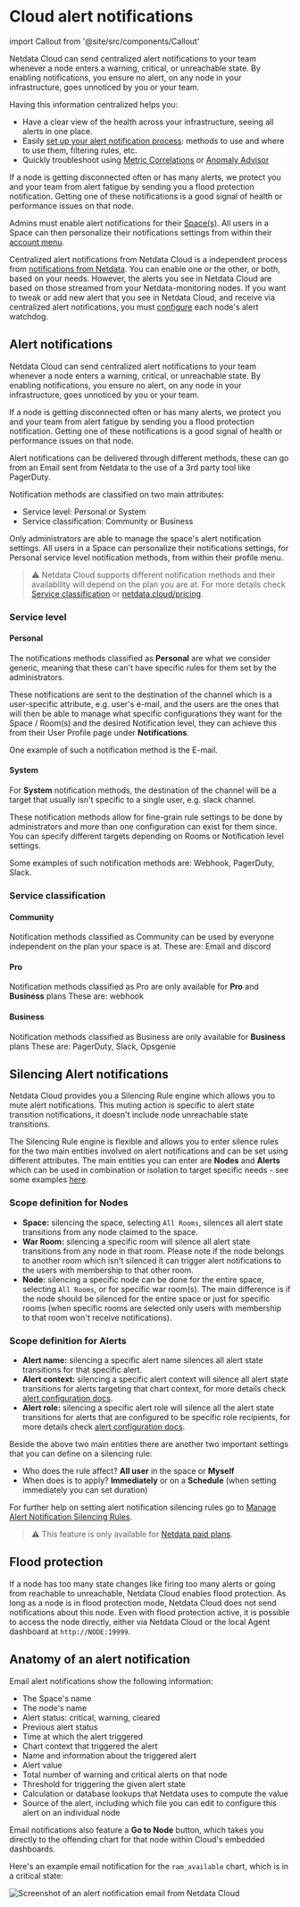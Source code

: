 # Cloud alert notifications

import Callout from '@site/src/components/Callout'

Netdata Cloud can send centralized alert notifications to your team whenever a node enters a warning, critical, or
unreachable state. By enabling notifications, you ensure no alert, on any node in your infrastructure, goes unnoticed by
you or your team.

Having this information centralized helps you:
* Have a clear view of the health across your infrastructure, seeing all alerts in one place.
* Easily [set up your alert notification process](https://github.com/netdata/netdata/blob/master/docs/cloud/alerts-notifications/manage-notification-methods.md): 
methods to use and where to use them, filtering rules, etc.
* Quickly troubleshoot using [Metric Correlations](https://github.com/netdata/netdata/blob/master/docs/cloud/insights/metric-correlations.md)
or [Anomaly Advisor](https://github.com/netdata/netdata/blob/master/docs/cloud/insights/anomaly-advisor.md)

If a node is getting disconnected often or has many alerts, we protect you and your team from alert fatigue by sending
you a flood protection notification. Getting one of these notifications is a good signal of health or performance issues
on that node.

Admins must enable alert notifications for their [Space(s)](https://github.com/netdata/netdata/blob/master/docs/cloud/alerts-notifications/manage-notification-methods.md#manage-space-notification-settings). All users in a
Space can then personalize their notifications settings from within their [account
menu](https://github.com/netdata/netdata/blob/master/docs/cloud/alerts-notifications/#manage-user-notification-settings).

<Callout type="notice">

Centralized alert notifications from Netdata Cloud is a independent process from [notifications from
Netdata](https://github.com/netdata/netdata/blob/master/docs/monitor/enable-notifications.md). You can enable one or the other, or both, based on your needs. However,
the alerts you see in Netdata Cloud are based on those streamed from your Netdata-monitoring nodes. If you want to tweak
or add new alert that you see in Netdata Cloud, and receive via centralized alert notifications, you must
[configure](https://github.com/netdata/netdata/blob/master/health/REFERENCE.md) each node's alert watchdog.

</Callout>

## Alert notifications

Netdata Cloud can send centralized alert notifications to your team whenever a node enters a warning, critical, or unreachable state. By enabling notifications, 
you ensure no alert, on any node in your infrastructure, goes unnoticed by you or your team.

If a node is getting disconnected often or has many alerts, we protect you and your team from alert fatigue by sending you a flood protection notification. 
Getting one of these notifications is a good signal of health or performance issues on that node.

Alert notifications can be delivered through different methods, these can go from an Email sent from Netdata to the use of a 3rd party tool like PagerDuty.

Notification methods are classified on two main attributes:
* Service level: Personal or System
* Service classification: Community or Business

Only administrators are able to manage the space's alert notification settings.
All users in a Space can personalize their notifications settings, for Personal service level notification methods, from within their profile menu.

> ⚠️ Netdata Cloud supports different notification methods and their availability will depend on the plan you are at.
> For more details check [Service classification](#service-classification) or [netdata.cloud/pricing](https://www.netdata.cloud/pricing).

### Service level

#### Personal

The notifications methods classified as **Personal** are what we consider generic, meaning that these can't have specific rules for them set by the administrators.

These notifications are sent to the destination of the channel which is a user-specific attribute, e.g. user's e-mail, and the users are the ones that will then be able to
manage what specific configurations they want for the Space / Room(s) and the desired Notification level, they can achieve this from their User Profile page under 
**Notifications**.

One example of such a notification method is the E-mail.

#### System

For **System** notification methods, the destination of the channel will be a target that usually isn't specific to a single user, e.g. slack channel.

These notification methods allow for fine-grain rule settings to be done by administrators and more than one configuration can exist for them since. You can specify 
different targets depending on Rooms or Notification level settings.

Some examples of such notification methods are: Webhook, PagerDuty, Slack.

### Service classification

#### Community

Notification methods classified as Community can be used by everyone independent on the plan your space is at.
These are: Email and discord

#### Pro

Notification methods classified as Pro are only available for **Pro** and **Business** plans
These are: webhook

#### Business

Notification methods classified as Business are only available for **Business** plans
These are: PagerDuty, Slack, Opsgenie

## Silencing Alert notifications

Netdata Cloud provides you a Silencing Rule engine which allows you to mute alert notifications. This muting action is specific to alert state transition notifications, it doesn't include node unreachable state transitions.

The Silencing Rule engine is flexible and allows you to enter silence rules for the two main entities involved on alert notifications and can be set using different attributes. The main entities you can enter are **Nodes** and **Alerts** which can be used in combination or isolation to target specific needs - see some examples [here](https://github.com/netdata/netdata/blob/master/docs/cloud/alerts-notifications/manage-alert-notification-silencing-rules.md#silencing-rules-examples).

### Scope definition for Nodes
* **Space:** silencing the space, selecting `All Rooms`, silences all alert state transitions from any node claimed to the space.
* **War Room:** silencing a specific room will silence all alert state transitions from any node in that room. Please note if the node belongs to 
another room which isn't silenced it can trigger alert notifications to the users with membership to that other room.
* **Node:** silencing a specific node can be done for the entire space, selecting `All Rooms`, or for specific war room(s). The main difference is
if the node should be silenced for the entire space or just for specific rooms (when specific rooms are selected only users with membership to that room won't receive notifications).

### Scope definition for Alerts
* **Alert name:** silencing a specific alert name silences all alert state transitions for that specific alert. 
* **Alert context:** silencing a specific alert context will silence all alert state transitions for alerts targeting that chart context, for more details check [alert configuration docs](https://github.com/netdata/netdata/blob/master/health/REFERENCE.md#alert-line-on).
* **Alert role:** silencing a specific alert role will silence all the alert state transitions for alerts that are configured to be specific role recipients, for more details check [alert configuration docs](https://github.com/netdata/netdata/blob/master/health/REFERENCE.md#alert-line-to).

Beside the above two main entities there are another two important settings that you can define on a silencing rule:
* Who does the rule affect? **All user** in the space or **Myself**
* When does is to apply? **Immediately** or on a **Schedule** (when setting immediately you can set duration)

For further help on setting alert notification silencing rules go to [Manage Alert Notification Silencing Rules](https://github.com/netdata/netdata/blob/master/docs/cloud/alerts-notifications/manage-alert-notification-silencing-rules.md).

> ⚠️ This feature is only available for [Netdata paid plans](https://github.com/netdata/netdata/edit/master/docs/cloud/manage/plans.md).

## Flood protection

If a node has too many state changes like firing too many alerts or going from reachable to unreachable, Netdata Cloud
enables flood protection. As long as a node is in flood protection mode, Netdata Cloud does not send notifications about
this node. Even with flood protection active, it is possible to access the node directly, either via Netdata Cloud or
the local Agent dashboard at `http://NODE:19999`.

## Anatomy of an alert notification

Email alert notifications show the following information:

- The Space's name
- The node's name
- Alert status: critical, warning, cleared
- Previous alert status
- Time at which the alert triggered
- Chart context that triggered the alert
- Name and information about the triggered alert
- Alert value
- Total number of warning and critical alerts on that node
- Threshold for triggering the given alert state
- Calculation or database lookups that Netdata uses to compute the value
- Source of the alert, including which file you can edit to configure this alert on an individual node

Email notifications also feature a **Go to Node** button, which takes you directly to the offending chart for that node
within Cloud's embedded dashboards.

Here's an example email notification for the `ram_available` chart, which is in a critical state:

![Screenshot of an alert notification email from Netdata Cloud](https://user-images.githubusercontent.com/1153921/87461878-e933c480-c5c3-11ea-870b-affdb0801854.png)
